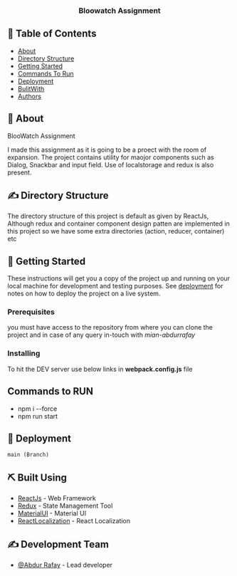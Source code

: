 <h3 align="center">Bloowatch Assignment</h3>

## 📝 Table of Contents

-   [About](#about)
-   [Directory Structure](#dirStructure)
-   [Getting Started](#getting_started)
-   [Commands To Run](#commands_to_run)
-   [Deployment](#deployment)
-   [BulitWith](#built_using)
-   [Authors](#authors)

## 🧐 About <a name = "about"></a>

BlooWatch Assignment 

I made this assignment as it is going to be a proect with the room of expansion. The project contains utility for maojor components such as Dialog, Snackbar and input field. Use of localstorage and redux is also present. 

## ✍️ Directory Structure <a name = "dirStructure"></a>

The directory structure of this project is default as given by ReactJs, Although redux and container component design patten are implemented in this project so we have some extra directories (action, reducer, container) etc

## 🏁 Getting Started <a name = "getting_started"></a>

These instructions will get you a copy of the project up and running on your local machine for development and testing purposes. See [deployment](#deployment) for notes on how to deploy the project on a live system.

### Prerequisites

you must have access to the repository from where you can clone the project and in case of any query in-touch with _mian-abdurrafay_

### Installing

To hit the DEV server use below links in **webpack.config.js** file

##  Commands to RUN <a name = "commands_to_run"></a>
 - npm i --force
 - npm run start

## 🚀 Deployment <a name = "deployment"></a>


```
main (Branch)
```

## ⛏️ Built Using <a name = "built_using"></a>

-   [ReactJs](#) - Web Framework
-   [Redux](#) - State Management Tool
-   [MaterialUI](#) - Material UI
-   [ReactLocalization](#) - React Localization

## ✍️ Development Team <a name = "authors"></a>

-   [@Abdur Rafay](#) - Lead developer
